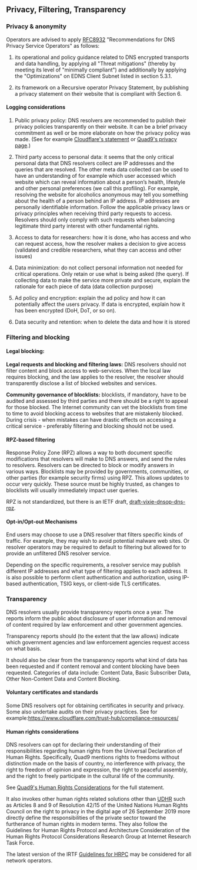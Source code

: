 ## Privacy, Filtering, Transparency

### Privacy & anonymity

Operators are advised to apply [RFC8932](https://www.rfc-editor.org/rfc/rfc8932.html) "Recommendations for DNS Privacy Service Operators" as follows:

  1. its operational and policy guidance related to DNS encrypted transports and data handling, by applying all "Threat mitigations" (thereby by meeting its level of "minimally compliant") and additionally by applying the "Optimizations" on EDNS Client Subnet listed in section 5.3.1.

  2. its framework on a Recursive operator Privacy Statement, by publishing a privacy statement on their website that is compliant with Section 6.

#### Logging considerations

1. Public privacy policy: DNS resolvers are recommended to publish their privacy policies transparently on their website. It can be a brief privacy commitment as well or be more elaborate on how the privacy policy was made. (See for example [Cloudflare's statement](https://developers.cloudflare.com/1.1.1.1/privacy/public-dns-resolver) or [Quad9's privacy page](https://www.quad9.net/service/privacy/).)

2. Third party access to personal data: it seems that the only critical personal data that DNS resolvers collect are IP addresses and the queries that are resolved. The other meta data collected can be used to have an understanding of for example which user accessed which website which can reveal information about a person’s health, lifestyle and other personal preferences (we call this profiling). For example, resolving the website for alcoholics anonymous may tell you something about the health of a person behind an IP address. IP addresses are personally identifiable information. Follow the applicable privacy laws or privacy principles when receiving third party requests to access. Resolvers should only comply with such requests when balancing legitimate third party interest with other fundamental rights.

3. Access to data for researchers: how it is done, who has access and who can request access, how the resolver makes a decision to give access (validated and credible researchers, what they can access and other issues)

4. Data minimization: do not collect personal information not needed for critical operations.  Only retain or use what is being asked (the query). If collecting data to make the service more private and secure, explain the rationale for each piece of data (data collection purpose)

5. Ad policy and encryption: explain the ad policy and how it can potentially affect the users privacy. If data is encrypted, explain how it has been encrypted (DoH, DoT, or so on).

6. Data security and retention: when to delete the data and how it is stored

### Filtering and blocking

#### Legal blocking:
**Legal requests and blocking and filtering laws:** DNS resolvers should not filter content and block access to web-services. When the local law requires blocking, and the law applies to the resolver, the resolver should transparently disclose a list of blocked websites and services.

**Community governance of blocklists:** blocklists, if mandatory, have to be audited and assessed by third parties and there should be a right to appeal for those blocked. The Internet community can vet the blocklists from time to time to avoid blocking access to websites that are mistakenly blocked. During crisis - when mistakes can have drastic effects on accessing a critical service - preferably filtering and blocking should not be used.

#### RPZ-based filtering

Response Policy Zone (RPZ) allows a way to both document specific modifications that resolvers will make to DNS answers, and send the rules to resolvers. Resolvers can be directed to block or modify answers in various ways. Blocklists may be provided by governments, communities, or other parties (for example security firms) using RPZ. This allows updates to occur very quickly. These source must be highly trusted, as changes to blocklists will usually immediately impact user queries.

RPZ is not standardized, but there is an IETF draft, [draft-vixie-dnsop-dns-rpz](https://datatracker.ietf.org/doc/draft-vixie-dnsop-dns-rpz/00/).

#### Opt-in/Opt-out Mechanisms

End users may choose to use a DNS resolver that filters specific kinds of traffic. For example, they may wish to avoid potential malware web sites. Or resolver operators may be required to default to filtering but allowed for to provide an unfiltered DNS resolver service.

Depending on the specific requirements, a resolver service may publish different IP addresses and what type of filtering applies to each address. It is also possible to perform client authentication and authorization, using IP-based authentication, TSIG keys, or client-side TLS certificates.

### Transparency

DNS resolvers usually provide transparency reports once a year. The reports inform the public about disclosure of user information and removal of content required by law enforcement and other government agencies.

Transparency reports should (to the extent that the law allows) indicate which government agencies and law enforcement agencies request access on what basis.

It should also be clear from the transparency reports what kind of data has been requested and if content removal and content blocking have been requested. Categories of data include: Content Data, Basic Subscriber Data, Other Non-Content Data and Content Blocking.

#### Voluntary certificates and standards

Some DNS resolvers opt for obtaining certificates in security and privacy. Some also undertake audits on their privacy practices. See for example:https://www.cloudflare.com/trust-hub/compliance-resources/

#### Human rights considerations

DNS resolvers can opt for declaring their understanding of their responsibilities regarding human rights from the Universal Declaration of Human Rights. Specifically, Quad9 mentions rights to freedoms without distinction made on the basis of country, no interference with privacy, the right to freedom of opinion and expression, the right to peaceful assembly, and the right to freely participate in the cultural life of the community.

See [Quad9's Human Rights Considerations](https://www.quad9.net/privacy/human-rights-considerations/) for the full statement.

It also invokes other human rights related solutions other than [UDHR](https://www.un.org/en/universal-declaration-human-rights/) such as Articles 8 and 9 of Resolution 42/15 of the United Nations Human Rights Council on the right to privacy in the digital age of 26 September 2019 more directly define the responsibilities of the private sector toward the furtherance of human rights in modern terms. They also follow the Guidelines for Human Rights Protocol and Architecture Consideration of the Human Rights Protocol Considerations Research Group at Internet Research Task Force.

The latest version of the IRTF [Guidelines for HRPC](https://tools.ietf.org/html/draft-irtf-hrpc-guidelines) may be considered for all network operators.
